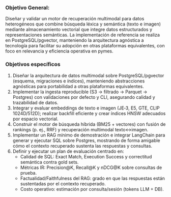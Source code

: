 ### Objetivo General:
Diseñar y validar un motor de recuperación multimodal para datos heterogéneos que combine búsqueda léxica y semántica (texto e imagen) mediante almacenamiento vectorial que integre datos estructurados y representaciones semánticas. La implementación de referencia se realiza en PostgreSQL/pgvector, manteniendo la arquitectura agnóstica a tecnología para facilitar su adopción en otras plataformas equivalentes, con foco en relevancia y eficiencia operativa en pymes.

### Objetivos específicos
1. Diseñar la arquitectura de datos multimodal sobre PostgreSQL/pgvector (esquema, migraciones e índices), manteniendo abstracciones agnósticas para portabilidad a otras plataformas equivalentes.
2. Implementar la ingesta reproducible (S3 → filtrado → Parquet → Postgres) con validaciones por defecto y CLI, asegurando calidad y trazabilidad de datos.
3. Integrar y evaluar embeddings de texto e imagen (JE‑3, E5, GTE, CLIP 1024D/512D); realizar backfill eficiente y crear índices HNSW adecuados por espacio vectorial.
4. Construir el motor de búsqueda híbrida (BM25 + vectores) con fusión de rankings (p. ej., RRF) y recuperación multimodal texto↔imagen.
5. Implementar un RAG mínimo de demostración e integrar LangChain para generar y ejecutar SQL sobre Postgres, mostrando de forma amigable cómo el contexto recuperado sustenta las respuestas y consultas.
6. Definir y ejecutar un plan de evaluación centrado en:
   - Calidad de SQL: Exact Match, Execution Success y correctitud semántica contra gold sets.
   - Métricas IR: Precision@K, Recall@K y nDCG@K sobre consultas de prueba.
   - Factualidad/Faithfulness del RAG: grado en que las respuestas están sustentadas por el contexto recuperado.
   - Costo operativo: estimación por consulta/sesión (tokens LLM + DB).